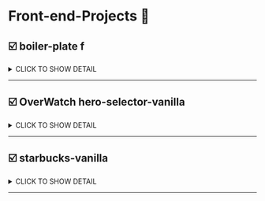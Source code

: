 # Front-end-Projects 🎲

## :ballot_box_with_check:  boiler-plate f

<details>
  <summary>CLICK TO SHOW DETAIL</summary>
  <BR>
  <div markdown="1">

#### 📖 What I USE 

- React
- mongoDB
    
  </div>
</details>

---

## :ballot_box_with_check: OverWatch hero-selector-vanilla

<details>
  <summary>CLICK TO SHOW DETAIL</summary>
  <BR>
  <div markdown="1">
    
[DEMO](https://rncst.github.io/hero-selector-vanilla/index.html)

[Repository](https://github.com/RNCST/hero-selector-vanilla)

#### 📖 What I USE 

- HTML 
- CSS 
- JAVASCRIPT
    
  </div>
</details>

---

## :ballot_box_with_check: starbucks-vanilla
  
  <details>
  <summary>CLICK TO SHOW DETAIL</summary>
  <BR>
  <div markdown="1">

[DEMO](https://rncst.github.io/starbucks-vanilla/)

[Repository](https://github.com/RNCST/starbucks-vanilla)

#### 📖 What I USE 

- HTML 
- CSS 
- JAVASCRIPT 
  - gsap (javascript animation library) [link](https://greensock.com/docs/v3/GSAP)
  - lodash (javascript library (use .throttle)) [link](https://lodash.com/)
  - swiper-js (Slider API) [link](https://swiperjs.com/swiper-api)

    
      </div>
</details>
    
---


